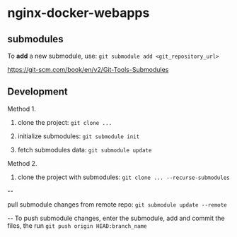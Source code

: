 # nginx-docker-webapps

## submodules

To **add** a new submodule, use: `git submodule add <git_repository_url>`

https://git-scm.com/book/en/v2/Git-Tools-Submodules

## Development

Method 1.

1. clone the project: `git clone ...`

2. initialize submodules: `git submodule init`

3. fetch submodules data: `git submodule update`

Method 2.

1. clone the project with submodules: `git clone ... --recurse-submodules`


--

pull submodule changes from remote repo: `git submodule update --remote`


-- To push submodule changes, enter the submodule, add and commit the files, the run `git push origin HEAD:branch_name`